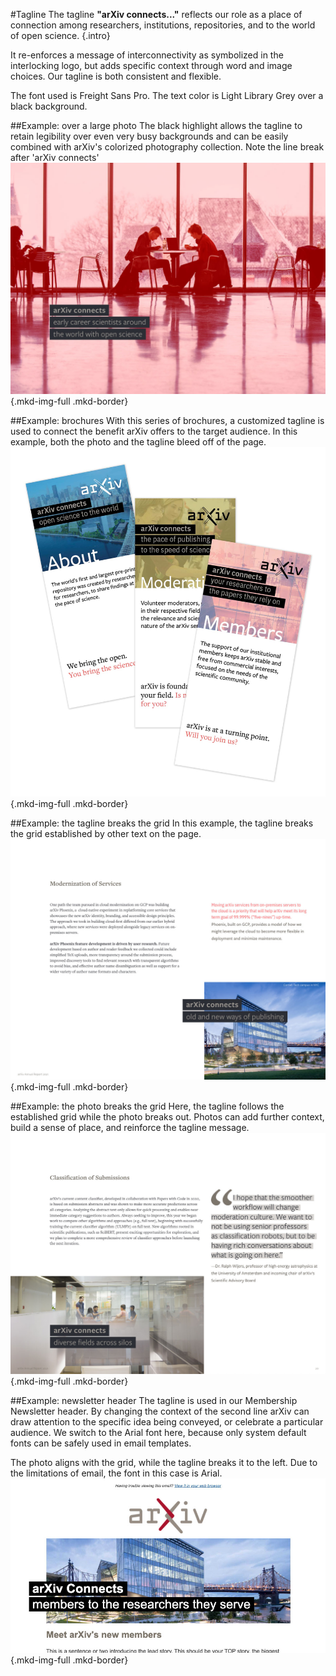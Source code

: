 #Tagline
The tagline **"arXiv connects..."** reflects our role as a place of connection among researchers, institutions, repositories, and to the world of open science.
{.intro}

It re-enforces a message of interconnectivity as symbolized in the interlocking logo, but adds specific context through word and image choices. Our tagline is both consistent and flexible.

The font used is Freight Sans Pro. The text color is Light Library Grey over a black background.

##Example: over a large photo
The black highlight allows the tagline to retain legibility over even very busy backgrounds and can be easily combined with arXiv's colorized photography collection. Note the line break after 'arXiv connects'
![Tagline example over a large image](images/brand-tagline-3.jpg){.mkd-img-full .mkd-border}

##Example: brochures
With this series of brochures, a customized tagline is used to connect the benefit arXiv offers to the target audience. In this example, both the photo and the tagline bleed off of the page.
![Tagline example for three brochures](images/brand-tagline-4.jpg){.mkd-img-full .mkd-border}

##Example: the tagline breaks the grid
In this example, the tagline breaks the grid established by other text on the page.
![Tagline example breaking the grid](images/brand-tagline-2.jpg){.mkd-img-full .mkd-border}

##Example: the photo breaks the grid
Here, the tagline follows the established grid while the photo breaks out. Photos can add further context, build a sense of place, and reinforce the tagline message.
![Tagline example with photo breaking grid](images/brand-tagline-1.jpg){.mkd-img-full .mkd-border}

##Example: newsletter header
The tagline is used in our Membership Newsletter header. By changing the context of the second line arXiv can draw attention to the specific idea being conveyed, or celebrate a particular audience. We switch to the Arial font here, because only system default fonts can be safely used in email templates.

The photo aligns with the grid, while the tagline breaks it to the left. Due to the limitations of email, the font in this case is Arial.
![Tagline example from the member newsletter header](images/brand-tagline-header.jpg){.mkd-img-full .mkd-border}
